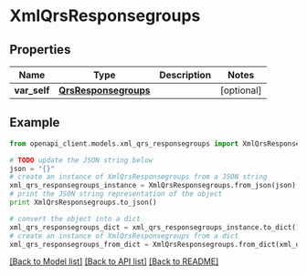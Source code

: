 # XmlQrsResponsegroups


## Properties
Name | Type | Description | Notes
------------ | ------------- | ------------- | -------------
**var_self** | [**QrsResponsegroups**](QrsResponsegroups.md) |  | [optional] 

## Example

```python
from openapi_client.models.xml_qrs_responsegroups import XmlQrsResponsegroups

# TODO update the JSON string below
json = "{}"
# create an instance of XmlQrsResponsegroups from a JSON string
xml_qrs_responsegroups_instance = XmlQrsResponsegroups.from_json(json)
# print the JSON string representation of the object
print XmlQrsResponsegroups.to_json()

# convert the object into a dict
xml_qrs_responsegroups_dict = xml_qrs_responsegroups_instance.to_dict()
# create an instance of XmlQrsResponsegroups from a dict
xml_qrs_responsegroups_from_dict = XmlQrsResponsegroups.from_dict(xml_qrs_responsegroups_dict)
```
[[Back to Model list]](../README.md#documentation-for-models) [[Back to API list]](../README.md#documentation-for-api-endpoints) [[Back to README]](../README.md)


